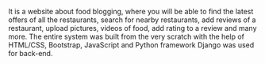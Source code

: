 It is a website about food blogging, where you will be able to find the latest offers of all the restaurants, search for nearby restaurants, add reviews of a restaurant, upload pictures, videos of food, add rating to a review and many more. The entire system was built from the very scratch with the help of HTML/CSS, Bootstrap, JavaScript and Python framework Django was used for back-end. 

